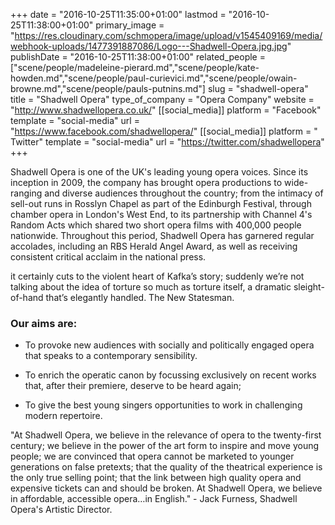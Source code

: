 +++
date = "2016-10-25T11:35:00+01:00"
lastmod = "2016-10-25T11:38:00+01:00"
primary_image = "https://res.cloudinary.com/schmopera/image/upload/v1545409169/media/webhook-uploads/1477391887086/Logo---Shadwell-Opera.jpg.jpg"
publishDate = "2016-10-25T11:38:00+01:00"
related_people = ["scene/people/madeleine-pierard.md","scene/people/kate-howden.md","scene/people/paul-curievici.md","scene/people/owain-browne.md","scene/people/pauls-putnins.md"]
slug = "shadwell-opera"
title = "Shadwell Opera"
type_of_company = "Opera Company"
website = "http://www.shadwellopera.co.uk/"
[[social_media]]
platform = "Facebook"
template = "social-media"
url = "https://www.facebook.com/shadwellopera/"
[[social_media]]
platform = " Twitter"
template = "social-media"
url = "https://twitter.com/shadwellopera"
+++

Shadwell Opera is one of the UK's leading young opera voices. Since its inception in 2009, the company has brought opera productions to wide-ranging and diverse audiences throughout the country; from the intimacy of sell-out runs in Rosslyn Chapel as part of the Edinburgh Festival, through chamber opera in London's West End, to its partnership with Channel 4's Random Acts which shared two short opera films with 400,000 people nationwide. Throughout this period, Shadwell Opera has garnered regular accolades, including an RBS Herald Angel Award, as well as receiving consistent critical acclaim in the national press.

it certainly cuts to the violent heart of Kafka’s story; suddenly we’re not talking about the idea of torture so much as torture itself, a dramatic sleight-of-hand that’s elegantly handled.
The New Statesman.

### Our aims are:

- To provoke new audiences with socially and politically engaged opera that speaks to a contemporary sensibility.

- To enrich the operatic canon by focussing exclusively on recent works that, after their premiere, deserve to be heard again;

- To give the best young singers opportunities to work in challenging modern repertoire.

"At Shadwell Opera, we believe in the relevance of opera to the twenty-first century; we believe in the power of the art form to inspire and move young people; we are convinced that opera cannot be marketed to younger generations on false pretexts; that the quality of the theatrical experience is the only true selling point; that the link between high quality opera and expensive tickets can and should be broken. At Shadwell Opera, we believe in affordable, accessible opera…in English." - Jack Furness, Shadwell Opera's Artistic Director.


